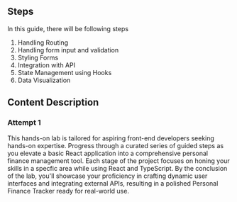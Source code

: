 ## Steps
In this guide, there will be following steps
1. Handling Routing
2. Handling form input and validation
3. Styling Forms
4. Integration with API
5. State Management using Hooks
6. Data Visualization

## Content Description
### Attempt 1
This hands-on lab is tailored for aspiring front-end developers seeking hands-on expertise. Progress through a curated series of guided steps as you elevate a basic React application into a comprehensive personal finance management tool. Each stage of the project focuses on honing your skills in a specfic area while using React and TypeScript. By the conclusion of the lab, you'll showcase your proficiency in crafting dynamic user interfaces and integrating external APIs, resulting in a polished Personal Finance Tracker ready for real-world use.